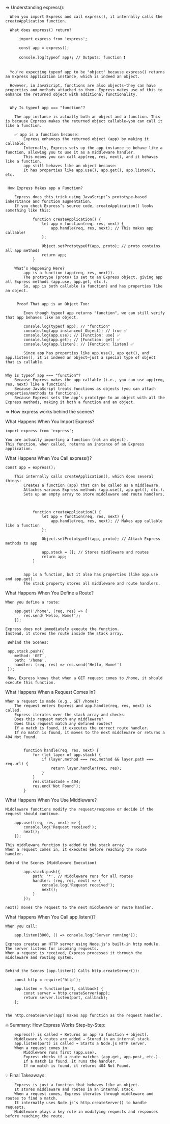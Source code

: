 =>  Understanding express():

      When you import Express and call express(), it internally calls the createApplication function.

      What does express() return?

          import express from 'express';

          const app = express();

          console.log(typeof app); // Outputs: function ❗

    
      You're expecting typeof app to be "object" because express() returns an Express application instance, which is indeed an object.

      However, in JavaScript, functions are also objects—they can have properties and methods attached to them. Express makes use of this to enhance the returned object with additional functionality.


      Why Is typeof app === "function"?

        The app instance is actually both an object and a function. This is because Express makes the returned object callable—you can call it like a function.

        ✅ app is a function because:
            Express enhances the returned object (app) by making it callable:
            Internally, Express sets up the app instance to behave like a function, allowing you to use it as a middleware handler.
            This means you can call app(req, res, next), and it behaves like a function.
            app still behaves like an object because:
            It has properties like app.use(), app.get(), app.listen(), etc.


     How Express Makes app a Function?

        Express does this trick using JavaScript’s prototype-based inheritance and function augmentation.
        If you check Express’s source code, createApplication() looks something like this:  

                function createApplication() {
                    let app = function(req, res, next) {
                        app.handle(req, res, next); // This makes app callable!
                    };

                    Object.setPrototypeOf(app, proto); // proto contains all app methods
                    return app;
                }

        What’s Happening Here?
            app is a function (app(req, res, next)).
            The prototype (proto) is set to an Express object, giving app all Express methods (app.use, app.get, etc.).
            So, app is both callable (a function) and has properties like an object.


         Proof That app is an Object Too:

            Even though typeof app returns "function", we can still verify that app behaves like an object.

            console.log(typeof app); // "function"
            console.log(app instanceof Object); // true ✅
            console.log(app.use); // [Function: use] ✅
            console.log(app.get); // [Function: get] ✅
            console.log(app.listen); // [Function: listen] ✅

            Since app has properties like app.use(), app.get(), and app.listen(), it is indeed an object—just a special type of object that is callable.


    Why is typeof app === "function"?
        Because Express makes the app callable (i.e., you can use app(req, res, next) like a function).
        Because JavaScript treats functions as objects (you can attach properties/methods to functions).
        Because Express sets the app’s prototype to an object with all the Express methods, making it both a function and an object.



=>   How express works behind the scenes?


What Happens When You Import Express?

    import express from 'express';

    You are actually importing a function (not an object).
    This function, when called, returns an instance of an Express application.


What Happens When You Call express()?

    const app = express();

        This internally calls createApplication(), which does several things:
            Creates a function (app) that can be called as a middleware.
            Attaches various Express methods (app.use(), app.get(), etc.).
            Sets up an empty array to store middleware and route handlers.



                function createApplication() {
                    let app = function(req, res, next) {
                        app.handle(req, res, next); // Makes app callable like a function
                    };

                    Object.setPrototypeOf(app, proto); // Attach Express methods to app

                    app.stack = []; // Stores middleware and routes
                    return app;
                }


            app is a function, but it also has properties (like app.use and app.get).
            The stack property stores all middleware and route handlers.



What Happens When You Define a Route?

    When you define a route:

        app.get('/home', (req, res) => {
            res.send('Hello, Home!');
        });

    Express does not immediately execute the function.
    Instead, it stores the route inside the stack array.

     Behind the Scenes:

     app.stack.push({
        method: 'GET',
        path: '/home',
        handler: (req, res) => res.send('Hello, Home!')
     });

     Now, Express knows that when a GET request comes to /home, it should execute this function.




What Happens When a Request Comes In?

    When a request is made (e.g., GET /home):
        The request enters Express and app.handle(req, res, next) is called.
        Express iterates over the stack array and checks:
        Does this request match any middleware?
        Does this request match any defined routes?
        If a match is found, it executes the correct route handler.
        If no match is found, it moves to the next middleware or returns a 404 Not Found.


            function handle(req, res, next) {
                for (let layer of app.stack) {
                    if (layer.method === req.method && layer.path === req.url) {
                        return layer.handler(req, res);
                    }
                }
                res.statusCode = 404;
                res.end('Not Found');
            }



What Happens When You Use Middleware?

    Middleware functions modify the request/response or decide if the request should continue. 

        app.use((req, res, next) => {
            console.log('Request received');
            next();
        }); 

    This middleware function is added to the stack array.
    When a request comes in, it executes before reaching the route handler.

    Behind the Scenes (Middleware Execution)

            app.stack.push({
                path: '*', // Middleware runs for all routes
                handler: (req, res, next) => {
                    console.log('Request received');
                    next();
                }
            });

    next() moves the request to the next middleware or route handler.



What Happens When You Call app.listen()?

    When you call:

        app.listen(3000, () => console.log('Server running'));

    Express creates an HTTP server using Node.js's built-in http module.
    The server listens for incoming requests.
    When a request is received, Express processes it through the middleware and routing system.


    Behind the Scenes (app.listen() Calls http.createServer()):

        const http = require('http');

        app.listen = function(port, callback) {
            const server = http.createServer(app);
            return server.listen(port, callback);
        };


    The http.createServer(app) makes app function as the request handler.


🔥 Summary: How Express Works Step-by-Step:

        express() is called → Returns an app (a function + object).
        Middleware & routes are added → Stored in an internal stack.
        app.listen(port) is called → Starts a Node.js HTTP server.
        When a request comes in:
            Middleware runs first (app.use).
            Express checks if a route matches (app.get, app.post, etc.).
            If a match is found, it runs the handler.
            If no match is found, it returns 404 Not Found.


💡 Final Takeaways:

        Express is just a function that behaves like an object.
        It stores middleware and routes in an internal stack.
        When a request comes, Express iterates through middleware and routes to find a match.
        It internally uses Node.js’s http.createServer() to handle requests.
        Middleware plays a key role in modifying requests and responses before reaching the route.